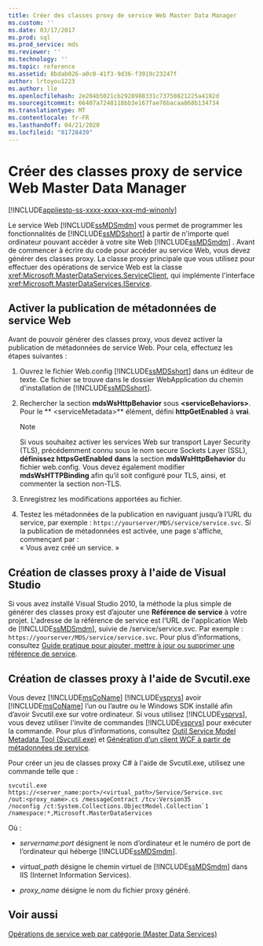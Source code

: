 ```yaml
---
title: Créer des classes proxy de service Web Master Data Manager
ms.custom: ''
ms.date: 03/17/2017
ms.prod: sql
ms.prod_service: mds
ms.reviewer: ''
ms.technology: ''
ms.topic: reference
ms.assetid: 8bdab026-a0c0-41f3-9d36-f3919c23247f
author: lrtoyou1223
ms.author: lle
ms.openlocfilehash: 2e204b5021cb2928988331c73750821225a4192d
ms.sourcegitcommit: 66407a7248118bb3e167fae76bacaa868b134734
ms.translationtype: MT
ms.contentlocale: fr-FR
ms.lasthandoff: 04/21/2020
ms.locfileid: "81728439"
---
```

# <a name="create-master-data-manager-web-service-proxy-classes"></a>Créer des classes proxy de service Web Master Data Manager

[!INCLUDE[appliesto-ss-xxxx-xxxx-xxx-md-winonly](../../includes/appliesto-ss-xxxx-xxxx-xxx-md-winonly.md)]

  Le service Web [!INCLUDE[ssMDSmdm](../../includes/ssmdsmdm-md.md)] vous permet de programmer les fonctionnalités de [!INCLUDE[ssMDSshort](../../includes/ssmdsshort-md.md)] à partir de n'importe quel ordinateur pouvant accéder à votre site Web [!INCLUDE[ssMDSmdm](../../includes/ssmdsmdm-md.md)] . Avant de commencer à écrire du code pour accéder au service Web, vous devez générer des classes proxy. La classe proxy principale que vous utilisez pour effectuer des opérations de service Web est la classe <xref:Microsoft.MasterDataServices.ServiceClient>, qui implémente l'interface <xref:Microsoft.MasterDataServices.IService>.  
  
## <a name="enable-web-service-metadata-publishing"></a>Activer la publication de métadonnées de service Web  
 Avant de pouvoir générer des classes proxy, vous devez activer la publication de métadonnées de service Web. Pour cela, effectuez les étapes suivantes :  
  
1.  Ouvrez le fichier Web.config [!INCLUDE[ssMDSshort](../../includes/ssmdsshort-md.md)] dans un éditeur de texte. Ce fichier se trouve dans le dossier WebApplication du chemin d'installation de [!INCLUDE[ssMDSshort](../../includes/ssmdsshort-md.md)].  
  
2.  Rechercher la section **mdsWsHttpBehavior** sous **\<serviceBehaviors>**. Pour le ** \<serviceMetadata>** élément, défini **httpGetEnabled** à **vrai**.  
  
    > [!NOTE]  
    >  Si vous souhaitez activer les services Web sur transport Layer Security (TLS), précédemment connu sous le nom secure Sockets Layer (SSL), **définissez httpsGetEnabled** **dans** la section **mdsWsHttpBehavior** du fichier web.config. Vous devez également modifier **mdsWsHTTPBinding** afin qu’il soit configuré pour TLS, ainsi, et commenter la section non-TLS.  
  
3.  Enregistrez les modifications apportées au fichier.  
  
4.  Testez les métadonnées de la publication en naviguant jusqu’à l’URL du service, par exemple : `https://yourserver/MDS/service/service.svc`. Si la publication de métadonnées est activée, une page s'affiche, commençant par :   
    « Vous avez créé un service. »  
  
## <a name="creating-proxy-classes-by-using-visual-studio"></a>Création de classes proxy à l'aide de Visual Studio  
 Si vous avez installé Visual Studio 2010, la méthode la plus simple de générer des classes proxy est d’ajouter une **Référence de service** à votre projet. L'adresse de la référence de service est l'URL de l'application Web de [!INCLUDE[ssMDSmdm](../../includes/ssmdsmdm-md.md)], suivie de /service/service.svc. Par exemple : `https://yourserver/MDS/service/service.svc`. Pour plus d’informations, consultez [Guide pratique pour ajouter, mettre à jour ou supprimer une référence de service](https://go.microsoft.com/fwlink/?LinkId=221167).  
  
## <a name="creating-proxy-classes-by-using-svcutilexe"></a>Création de classes proxy à l'aide de Svcutil.exe  
 Vous devez [!INCLUDE[msCoName](../../includes/msconame-md.md)] [!INCLUDE[vsprvs](../../includes/vsprvs-md.md)] avoir [!INCLUDE[msCoName](../../includes/msconame-md.md)] l’un ou l’autre ou le Windows SDK installé afin d’avoir Svcutil.exe sur votre ordinateur. Si vous utilisez [!INCLUDE[vsprvs](../../includes/vsprvs-md.md)], vous devez utiliser l'invite de commandes [!INCLUDE[vsprvs](../../includes/vsprvs-md.md)] pour exécuter la commande. Pour plus d’informations, consultez [Outil Service Model Metadata Tool (Svcutil.exe)](https://go.microsoft.com/fwlink/?LinkId=165027) et [Génération d’un client WCF à partir de métadonnées de service](https://go.microsoft.com/fwlink/?LinkId=164821).  
  
 Pour créer un jeu de classes proxy C# à l'aide de Svcutil.exe, utilisez une commande telle que :  
  
```  
svcutil.exe https://<server_name:port>/<virtual_path>/Service/Service.svc   
/out:<proxy_name>.cs /messageContract /tcv:Version35   
/noconfig /ct:System.Collections.ObjectModel.Collection`1   
/namespace:*,Microsoft.MasterDataServices  
```  
  
 Où :  
  
-   *servername*:*port* désignent le nom d’ordinateur et le numéro de port de l’ordinateur qui héberge [!INCLUDE[ssMDSmdm](../../includes/ssmdsmdm-md.md)].  
  
-   *virtual_path* désigne le chemin virtuel de [!INCLUDE[ssMDSmdm](../../includes/ssmdsmdm-md.md)] dans IIS (Internet Information Services).  
  
-   *proxy_name* désigne le nom du fichier proxy généré.  
  
## <a name="see-also"></a>Voir aussi  
 [Opérations de service web par catégorie &#40;Master Data Services&#41;](../../master-data-services/develop/categorized-web-service-operations-master-data-services.md)  
  
  
